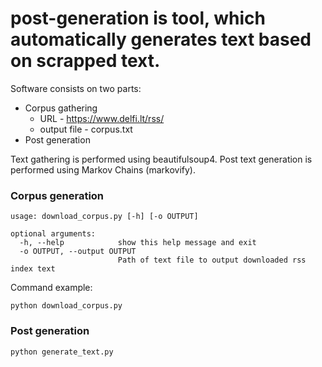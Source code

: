 # post-generation is tool, which automatically generates text based on scrapped text.

Software consists on two parts:
* Corpus gathering
  * URL - https://www.delfi.lt/rss/
  * output file - corpus.txt
* Post generation

Text gathering is performed using beautifulsoup4.
Post text generation is performed using Markov Chains (markovify).

### Corpus generation
```
usage: download_corpus.py [-h] [-o OUTPUT]

optional arguments:
  -h, --help            show this help message and exit
  -o OUTPUT, --output OUTPUT
                        Path of text file to output downloaded rss index text

```

Command example:
```
python download_corpus.py
```

### Post generation
```
python generate_text.py
```

